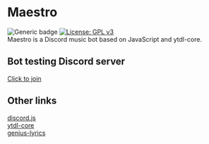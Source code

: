 # Maestro
![Generic badge](https://img.shields.io/badge/Version-0.4.7-brightgreen.svg)
[![License: GPL v3](https://img.shields.io/badge/License-GPLv3-blue.svg)](https://www.gnu.org/licenses/gpl-3.0)\
Maestro is a Discord music bot based on JavaScript and ytdl-core.

## Bot testing Discord server
[Click to join](https://discord.gg/t2sRz6T "Bot testing Discord server")

## Other links
[discord.js](https://discord.js.org/#/ "discord.js")\
[ytdl-core](https://github.com/fent/node-ytdl-core "ytdl-core")\
[genius-lyrics](https://github.com/zyrouge/genius-lyrics "genius-lyrics npm module")

